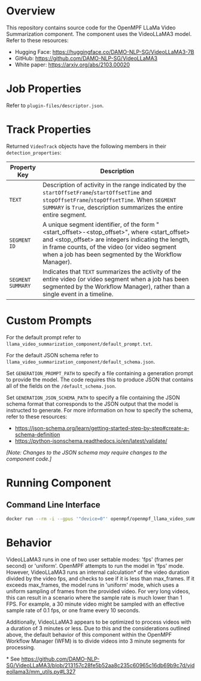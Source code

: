 # Overview

This repository contains source code for the OpenMPF LLaMa Video Summarization component. The component uses the VideoLLaMA3 model. Refer to these resources:
- Hugging Face: https://huggingface.co/DAMO-NLP-SG/VideoLLaMA3-7B
- GitHub: https://github.com/DAMO-NLP-SG/VideoLLaMA3
- White paper: https://arxiv.org/abs/2103.00020

# Job Properties

Refer to `plugin-files/descriptor.json`.

# Track Properties

Returned `VideoTrack` objects have the following members in their `detection_properties`:

| Property Key                     | Description 
|----------------------------------|----------------------------------------------------------------------------------------------------------------------------------------
| `TEXT`            | Description of activity in the range indicated by the `startOffsetFrame`/`startOffsetTime` and `stopOffsetFrame`/`stopOffsetTime`. When `SEGMENT SUMMARY` is `True`, description summarizes the entire entire segment.
| `SEGMENT ID`      | A unique segment identifier, of the form "<start_offset>-<stop_offset>", where <start_offset> and <stop_offset> are integers indicating the length, in frame counts, of the video (or video segment when a job has been segmented by the Workflow Manager).
| `SEGMENT SUMMARY` | Indicates that `TEXT` summarizes the activity of the entire video (or video segment when a job has been segmented by the Workflow Manager), rather than a single event in a timeline.

# Custom Prompts

For the default prompt refer to `llama_video_summarization_component/default_prompt.txt`.

For the default JSON schema refer to `llama_video_summarization_component/default_schema.json`.

Set `GENERATION_PROMPT_PATH` to specify a file containing a generation prompt to provide the model.
The code requires this to produce JSON that contains all of the fields on the `/default_schema.json`.

Set `GENERATION_JSON_SCHEMA_PATH` to specify a file containing the JSON schema format that
corresponds to the JSON output that the model is instructed to generate. For more information on 
how to specify the schema, refer to these resources: 
- https://json-schema.org/learn/getting-started-step-by-step#create-a-schema-definition
- https://python-jsonschema.readthedocs.io/en/latest/validate/

*[Note: Changes to the JSON schema may require changes to the component code.]*

# Running Component

## Command Line Interface

```bash
docker run --rm -i --gpus '"device=0"' openmpf/openmpf_llama_video_summarization:latest -t video --end 154 -M FRAME_WIDTH=426 -M FRAME_HEIGHT=240 - < tests/data/dog.mp4 > out.json
```

# Behavior

VideoLLaMA3 runs in one of two user settable modes: 'fps' (frames per second) or 'uniform'. OpenMPF attempts to run the model in 'fps' mode. However, VideoLLaMA3 runs an internal calculation* of the video duration divided by the video fps, and checks to see if it is less than max_frames. If it exceeds max_frames, the model runs in 'uniform' mode, which uses a uniform sampling of frames from the provided video. For very long videos, this can result in a scenario where the sample rate is much lower than 1 FPS. For example, a 30 minute video might be sampled with an effective sample rate of 0.1 fps, or one frame every 10 seconds.

Additionally, VideoLLaMA3 appears to be optimized to process videos with a duration of 3 minutes or less. Due to this and the considerations outlined above, the default behavior of this component within the OpenMPF Workflow Manager (WFM) is to divide videos into 3 minute segments for processing.

\* See https://github.com/DAMO-NLP-SG/VideoLLaMA3/blob/213157c28fe5b52aa8c235c60965c16db69b9c7d/videollama3/mm_utils.py#L327